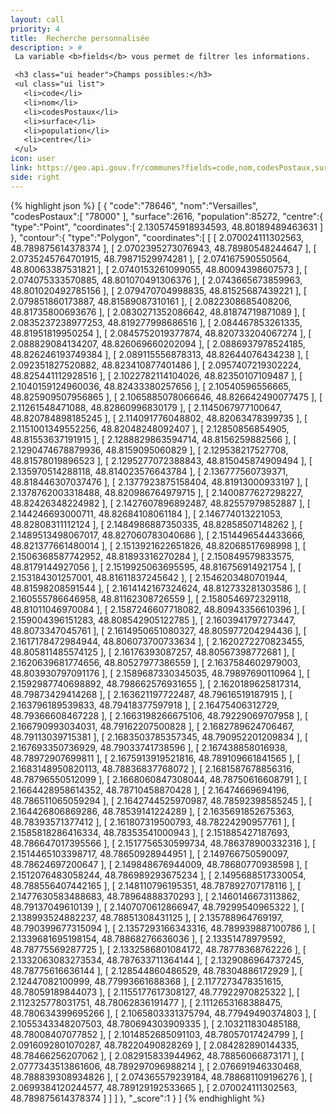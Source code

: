 ```yaml
---
layout: call
priority: 4
title:  Recherche personnalisée
description: > #
 La variable <b>fields</b> vous permet de filtrer les informations.

 <h3 class="ui header">Champs possibles:</h3>
 <ul class="ui list">
   <li>code</li>
   <li>nom</li>
   <li>codesPostaux</li>
   <li>surface</li>
   <li>population</li>
   <li>centre</li>
 </ul>
icon: user
link: https://geo.api.gouv.fr/communes?fields=code,nom,codesPostaux,surface,population,centre,contour&nom=versailles
side: right
---
```

{% highlight json %}
[
   {
      "code":"78646",
      "nom":"Versailles",
      "codesPostaux":[
         "78000"
      ],
      "surface":2616,
      "population":85272,
      "centre":{
         "type":"Point",
         "coordinates":[
            2.1305745918934593,
            48.80189489463631
         ]
      },
      "contour":{
         "type":"Polygon",
         "coordinates":[
            [
               [
                  2.070024111302563,
                  48.789875614378374
               ],
               [
                  2.0702395273076943,
                  48.78980548244647
               ],
               [
                  2.0735245764701915,
                  48.79871529974281
               ],
               [
                  2.074167590550564,
                  48.80063387531821
               ],
               [
                  2.0740153261099055,
                  48.80094398607573
               ],
               [
                  2.074075333570885,
                  48.801070491306376
               ],
               [
                  2.0743665673859963,
                  48.801020492785156
               ],
               [
                  2.079470704998835,
                  48.81525687439221
               ],
               [
                  2.079851860173887,
                  48.81589087310161
               ],
               [
                  2.0822308685408206,
                  48.81735800693676
               ],
               [
                  2.0830271352086642,
                  48.81874719871089
               ],
               [
                  2.0835237238977253,
                  48.819277998686516
               ],
               [
                  2.084467853261335,
                  48.81951819950254
               ],
               [
                  2.0845752019377874,
                  48.820733204067274
               ],
               [
                  2.088829084134207,
                  48.826069660202094
               ],
               [
                  2.0886937978524185,
                  48.826246193749384
               ],
               [
                  2.089115556878313,
                  48.82644076434238
               ],
               [
                  2.092351827520882,
                  48.823410877401486
               ],
               [
                  2.0957407219302224,
                  48.825441112928516
               ],
               [
                  2.1022782114104026,
                  48.82350107109487
               ],
               [
                  2.1040159124960036,
                  48.82433380257656
               ],
               [
                  2.10540596556665,
                  48.825909507956865
               ],
               [
                  2.1065885078066646,
                  48.826642490077475
               ],
               [
                  2.11261548471088,
                  48.82860996830179
               ],
               [
                  2.1145067977100647,
                  48.820784898185245
               ],
               [
                  2.114091776048802,
                  48.82063478399735
               ],
               [
                  2.1151001349552256,
                  48.82048248092407
               ],
               [
                  2.12850856854905,
                  48.81553637191915
               ],
               [
                  2.1288829863594714,
                  48.8156259882566
               ],
               [
                  2.1290474678879936,
                  48.8159095060829
               ],
               [
                  2.129538217527708,
                  48.81578019896523
               ],
               [
                  2.1295277072388843,
                  48.815045874909494
               ],
               [
                  2.135970514288118,
                  48.814023576643784
               ],
               [
                  2.136777560739371,
                  48.818446307037476
               ],
               [
                  2.1377923875158404,
                  48.81913000933197
               ],
               [
                  2.1378762003318488,
                  48.820986764979715
               ],
               [
                  2.1400877627298227,
                  48.82426348224982
               ],
               [
                  2.1427607896892487,
                  48.82557979852887
               ],
               [
                  2.144246693000711,
                  48.82684108061184
               ],
               [
                  2.146774013221053,
                  48.82808311112124
               ],
               [
                  2.1484986887350335,
                  48.82858507148262
               ],
               [
                  2.1489513498067017,
                  48.827060783040686
               ],
               [
                  2.1514496544433666,
                  48.821377661480014
               ],
               [
                  2.1513921622651826,
                  48.82068517698998
               ],
               [
                  2.1506368587742952,
                  48.81893316270284
               ],
               [
                  2.150849579833575,
                  48.8179144927056
               ],
               [
                  2.1519925063695595,
                  48.816756914921754
               ],
               [
                  2.153184301257001,
                  48.81611837245642
               ],
               [
                  2.1546203480701944,
                  48.81598208591544
               ],
               [
                  2.1614142167324624,
                  48.812733281303586
               ],
               [
                  2.160555786646958,
                  48.81162308726559
               ],
               [
                  2.1580546972329118,
                  48.81011046970084
               ],
               [
                  2.1587246607718082,
                  48.80943356610396
               ],
               [
                  2.159004396151283,
                  48.808542905122785
               ],
               [
                  2.1603941797273447,
                  48.8073347045761
               ],
               [
                  2.1614950651080327,
                  48.805977204294436
               ],
               [
                  2.1617178472984944,
                  48.806073700733634
               ],
               [
                  2.1620272270823455,
                  48.805811485574125
               ],
               [
                  2.16176393087257,
                  48.80567398772681
               ],
               [
                  2.1620639681774656,
                  48.80527977386559
               ],
               [
                  2.1637584602979003,
                  48.803930797091176
               ],
               [
                  2.1589687330345035,
                  48.79897690110964
               ],
               [
                  2.1592987740698892,
                  48.798662576931655
               ],
               [
                  2.1620189625817314,
                  48.79873429414268
               ],
               [
                  2.163621197722487,
                  48.79616519187915
               ],
               [
                  2.163796189539833,
                  48.79418377597918
               ],
               [
                  2.16475406312729,
                  48.79366608467228
               ],
               [
                  2.1663198266675106,
                  48.79229069707958
               ],
               [
                  2.166790993034031,
                  48.79162207500828
               ],
               [
                  2.1682789624706467,
                  48.79113039715381
               ],
               [
                  2.1683503785357345,
                  48.790952201209834
               ],
               [
                  2.167693350736929,
                  48.79033741738596
               ],
               [
                  2.167438858016938,
                  48.78972907699811
               ],
               [
                  2.1675913919521816,
                  48.789109661841565
               ],
               [
                  2.1683148950820113,
                  48.78836837768072
               ],
               [
                  2.1681587678856316,
                  48.78796550512099
               ],
               [
                  2.1668060847308044,
                  48.78750616608791
               ],
               [
                  2.1664428958614352,
                  48.78710458870428
               ],
               [
                  2.16474669694196,
                  48.786511065059294
               ],
               [
                  2.1642744525970987,
                  48.78592398585245
               ],
               [
                  2.164426806869286,
                  48.78539141224289
               ],
               [
                  2.1635691852675363,
                  48.78393571377412
               ],
               [
                  2.161807319500793,
                  48.78224290957761
               ],
               [
                  2.1585818286416334,
                  48.78353541000943
               ],
               [
                  2.151885427187693,
                  48.786647017395566
               ],
               [
                  2.1517756530599734,
                  48.786378900332316
               ],
               [
                  2.1514465103398717,
                  48.78650928944951
               ],
               [
                  2.149766750590097,
                  48.78624697200647
               ],
               [
                  2.149848676944009,
                  48.78680770938598
               ],
               [
                  2.1512076483058244,
                  48.786989293675234
               ],
               [
                  2.1495688517330054,
                  48.788556407442165
               ],
               [
                  2.148110796195351,
                  48.787892707178116
               ],
               [
                  2.1477630583488683,
                  48.78964888370293
               ],
               [
                  2.1460146673113862,
                  48.79137049610139
               ],
               [
                  2.1407070612866947,
                  48.79299540965322
               ],
               [
                  2.138993524882237,
                  48.78851308431125
               ],
               [
                  2.135788964769197,
                  48.790399677315094
               ],
               [
                  2.1357293166343316,
                  48.789939887100786
               ],
               [
                  2.1339681695198154,
                  48.78868276636036
               ],
               [
                  2.13351478979592,
                  48.78775569287725
               ],
               [
                  2.1332586801084172,
                  48.78778368762226
               ],
               [
                  2.1332063083273534,
                  48.787633711364144
               ],
               [
                  2.1329086964737245,
                  48.78775616636144
               ],
               [
                  2.128544860486529,
                  48.78304886172929
               ],
               [
                  2.12447082100999,
                  48.77993661688368
               ],
               [
                  2.1177273478351615,
                  48.78059189844073
               ],
               [
                  2.1155177617308127,
                  48.77922970825322
               ],
               [
                  2.112325778031751,
                  48.78062836191477
               ],
               [
                  2.1112653168388475,
                  48.780634399695266
               ],
               [
                  2.1065803331375794,
                  48.77949490374803
               ],
               [
                  2.1055343348207503,
                  48.780694303909335
               ],
               [
                  2.103211830485188,
                  48.78008407077852
               ],
               [
                  2.1014852685091103,
                  48.78057017424799
               ],
               [
                  2.0916092801070287,
                  48.78220490828269
               ],
               [
                  2.084282890144335,
                  48.78466256207062
               ],
               [
                  2.082915833944962,
                  48.78856066873171
               ],
               [
                  2.0777343513861606,
                  48.789297096988214
               ],
               [
                  2.076691946330468,
                  48.788839308934826
               ],
               [
                  2.074365579239184,
                  48.788681109196276
               ],
               [
                  2.0699384120244577,
                  48.789129192533665
               ],
               [
                  2.070024111302563,
                  48.789875614378374
               ]
            ]
         ]
      },
      "_score":1
   }
]
{% endhighlight %}
